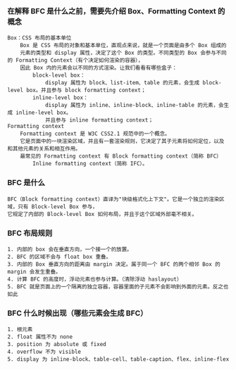 ### 在解释 BFC 是什么之前，需要先介绍 Box、Formatting Context 的概念
	Box：CSS 布局的基本单位
		Box 是 CSS 布局的对象和基本单位，直观点来说，就是一个页面是由多个 Box 组成的
		元素的类型和 display 属性，决定了这个 Box 的类型。不同类型的 Box 会参与不同的 Formatting Context（有个决定如何渲染的容器），
		因此 Box 内的元素会以不同的方式渲染。让我们看看有哪些盒子：
			block-level box：
				display 属性为 block、list-item、table 的元素，会生成 block-level box。并且参与 block formatting context；
			inline-level box：
				display 属性为 inline、inline-block、inline-table 的元素，会生成 inline-level box。
				并且参与 inline formatting context；
	Formatting context
		Formatting context 是 W3C CSS2.1 规范中的一个概念。
		它是页面中的一块渲染区域，并且有一套渲染规则，它决定了其子元素将如何定位，以及和其他元素的关系和相互作用。
		最常见的 Formatting context 有 Block formatting context（简称 BFC）
			Inline formatting context（简称 IFC）。
### BFC 是什么
	BFC（Block formatting context）直译为"块级格式化上下文"。它是一个独立的渲染区域，只有 Block-level Box 参与，
	它规定了内部的 Block-level Box 如何布局，并且于这个区域外部毫不相关。
### BFC 布局规则
	1. 内部的 box 会在垂直方向，一个接一个的放置。
	2. BFC 的区域不会与 float box 重叠。
	3. 内部的 Box 垂直方向的距离由 margin 决定。属于同一个 BFC 的两个相邻 Box 的 margin 会发生重叠。
	4. 计算 BFC 的高度时，浮动元素也参与计算。（清除浮动 haslayout）
	5. BFC 就是页面上的一个隔离的独立容器，容器里面的子元素不会影响到外面的元素。反之也如此
### BFC 什么时候出现（哪些元素会生成 BFC）
	1. 根元素
	2. float 属性不为 none
	3. position 为 absolute 或 fixed
	4. overflow 不为 visible
	5. display 为 inline-block、table-cell、table-caption、flex、inline-flex